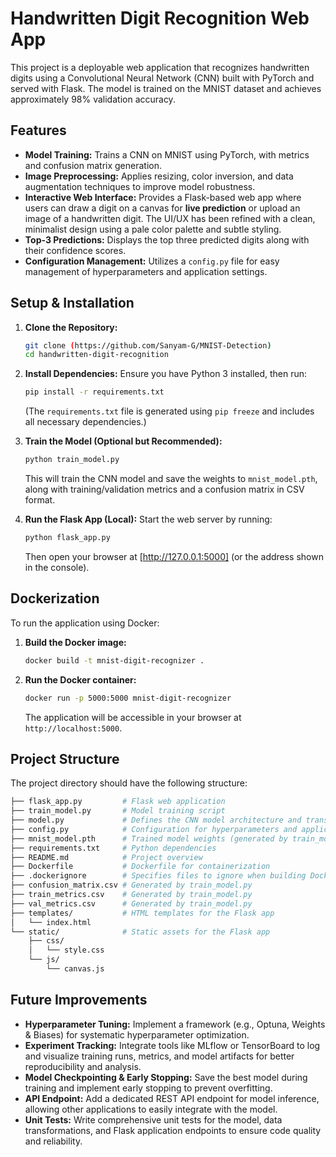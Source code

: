# Handwritten Digit Recognition Web App

This project is a deployable web application that recognizes handwritten digits using a Convolutional Neural Network (CNN) built with PyTorch and served with Flask. The model is trained on the MNIST dataset and achieves approximately 98% validation accuracy.

## Features

- **Model Training:** Trains a CNN on MNIST using PyTorch, with metrics and confusion matrix generation.
- **Image Preprocessing:** Applies resizing, color inversion, and data augmentation techniques to improve model robustness.
- **Interactive Web Interface:** Provides a Flask-based web app where users can draw a digit on a canvas for **live prediction** or upload an image of a handwritten digit. The UI/UX has been refined with a clean, minimalist design using a pale color palette and subtle styling.
- **Top-3 Predictions:** Displays the top three predicted digits along with their confidence scores.
- **Configuration Management:** Utilizes a `config.py` file for easy management of hyperparameters and application settings.

## Setup & Installation

1. **Clone the Repository:**
   ```bash
   git clone (https://github.com/Sanyam-G/MNIST-Detection)
   cd handwritten-digit-recognition
   ```
   
2. **Install Dependencies:** Ensure you have Python 3 installed, then run:
   ```bash
   pip install -r requirements.txt
   ```
   (The `requirements.txt` file is generated using `pip freeze` and includes all necessary dependencies.)

3. **Train the Model (Optional but Recommended):**
   ```bash
   python train_model.py
   ```
   This will train the CNN model and save the weights to `mnist_model.pth`, along with training/validation metrics and a confusion matrix in CSV format.

4. **Run the Flask App (Local):** Start the web server by running:
   ```bash
   python flask_app.py
   ```
   Then open your browser at [http://127.0.0.1:5000] (or the address shown in the console).

## Dockerization

To run the application using Docker:

1.  **Build the Docker image:**
    ```bash
    docker build -t mnist-digit-recognizer .
    ```

2.  **Run the Docker container:**
    ```bash
    docker run -p 5000:5000 mnist-digit-recognizer
    ```
    The application will be accessible in your browser at `http://localhost:5000`.

## Project Structure
The project directory should have the following structure:
```bash
├── flask_app.py         # Flask web application
├── train_model.py       # Model training script
├── model.py             # Defines the CNN model architecture and transformations
├── config.py            # Configuration for hyperparameters and application settings
├── mnist_model.pth      # Trained model weights (generated by train_model.py)
├── requirements.txt     # Python dependencies
├── README.md            # Project overview
├── Dockerfile           # Dockerfile for containerization
├── .dockerignore        # Specifies files to ignore when building Docker image
├── confusion_matrix.csv # Generated by train_model.py
├── train_metrics.csv    # Generated by train_model.py
├── val_metrics.csv      # Generated by train_model.py
├── templates/           # HTML templates for the Flask app
│   └── index.html
└── static/              # Static assets for the Flask app
    ├── css/
    │   └── style.css
    └── js/
        └── canvas.js
```

## Future Improvements

- **Hyperparameter Tuning:** Implement a framework (e.g., Optuna, Weights & Biases) for systematic hyperparameter optimization.
- **Experiment Tracking:** Integrate tools like MLflow or TensorBoard to log and visualize training runs, metrics, and model artifacts for better reproducibility and analysis.
- **Model Checkpointing & Early Stopping:** Save the best model during training and implement early stopping to prevent overfitting.
- **API Endpoint:** Add a dedicated REST API endpoint for model inference, allowing other applications to easily integrate with the model.
- **Unit Tests:** Write comprehensive unit tests for the model, data transformations, and Flask application endpoints to ensure code quality and reliability.
